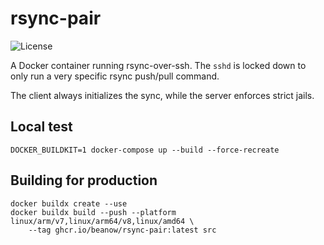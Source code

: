 # rsync-pair

![License](https://img.shields.io/badge/License-BlueOak-blue)

A Docker container running rsync-over-ssh.
The `sshd` is locked down to only run a very specific
rsync push/pull command.

The client always initializes the sync, while the server
enforces strict jails.

## Local test

```
DOCKER_BUILDKIT=1 docker-compose up --build --force-recreate
```

## Building for production

```
docker buildx create --use
docker buildx build --push --platform linux/arm/v7,linux/arm64/v8,linux/amd64 \
	--tag ghcr.io/beanow/rsync-pair:latest src
```
